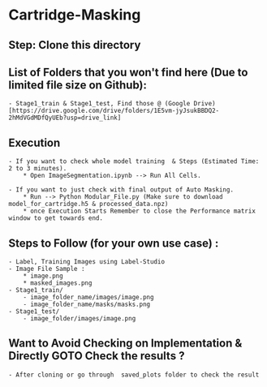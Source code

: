 # Cartridge-Masking
## Step: Clone this directory

## List of Folders that you won't find here (Due to limited file size on Github):
    - Stage1_train & Stage1_test, Find those @ (Google Drive)[https://drive.google.com/drive/folders/1E5vm-jyJsukBBDQ2-2hMdVGdMDfQyUEb?usp=drive_link]

## Execution
    - If you want to check whole model training  & Steps (Estimated Time: 2 to 3 minutes).
        * Open ImageSegmentation.ipynb --> Run All Cells.

    - If you want to just check with final output of Auto Masking.
        * Run --> Python Modular_File.py (Make sure to download model_for_cartridge.h5 & processed_data.npz)
        * once Execution Starts Remember to close the Performance matrix window to get towards end.


## Steps to Follow (for your own use case) :
    - Label, Training Images using Label-Studio
    - Image File Sample : 
        * image.png
        * masked_images.png
    - Stage1_train/
        - image_folder_name/images/image.png
        - image_folder_name/masks/masks.png
    - Stage1_test/
        - image_folder/images/image.png


## Want to Avoid Checking on Implementation & Directly GOTO Check the results ?
    - After cloning or go through  saved_plots folder to check the result
  

    
